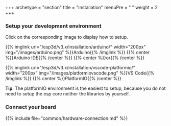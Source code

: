 +++
archetype = "section"
title = "Installation"
menuPre = "<i class='fas fa-hammer'></i> "
weight = 2
+++

### Setup your development environment

Click on the corresponding image to display how to setup.

{{% imglink url="/esp3d/v3.x/installation/arduino/" width="200px" img="/images/arduino.png" %}}Arduino{{% /imglink %}} 
{{% center %}}Arduino IDE{{% /center %}}
{{% center %}}or{{% /center %}}


{{% imglink url="/esp3d/v3.x/installation/vscode-platformio/" width="200px" img="/images/platformiovscode.png" %}}VS Code{{% /imglink %}}
{{% center %}}PlatformIO{{% /center %}}

**Tip**: The platformIO environment is the easiest to setup, because you do not need to setup the esp core neither the libraries by yourself.

### Connect your board 

{{% include file="common/hardware-connection.md" %}}
